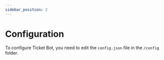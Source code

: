 ```yaml
---
sidebar_position: 2
---
```


# Configuration

To configure Ticket Bot, you need to edit the `config.json` file in the `/config` folder.